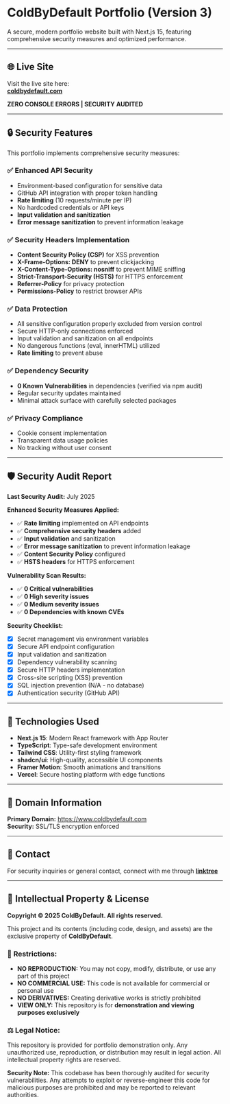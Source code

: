 # ColdByDefault Portfolio (Version 3)

A secure, modern portfolio website built with Next.js 15, featuring comprehensive security measures and optimized performance.

---

## 🌐 Live Site

Visit the live site here:  
**[coldbydefault.com](https://www.coldbydefault.com)**

**ZERO CONSOLE ERRORS | SECURITY AUDITED**

---

## 🔒 Security Features

This portfolio implements comprehensive security measures:

### ✅ **Enhanced API Security**

- Environment-based configuration for sensitive data
- GitHub API integration with proper token handling
- **Rate limiting** (10 requests/minute per IP)
- No hardcoded credentials or API keys
- **Input validation and sanitization**
- **Error message sanitization** to prevent information leakage

### ✅ **Security Headers Implementation**

- **Content Security Policy (CSP)** for XSS prevention
- **X-Frame-Options: DENY** to prevent clickjacking
- **X-Content-Type-Options: nosniff** to prevent MIME sniffing
- **Strict-Transport-Security (HSTS)** for HTTPS enforcement
- **Referrer-Policy** for privacy protection
- **Permissions-Policy** to restrict browser APIs

### ✅ **Data Protection**

- All sensitive configuration properly excluded from version control
- Secure HTTP-only connections enforced
- Input validation and sanitization on all endpoints
- No dangerous functions (eval, innerHTML) utilized
- **Rate limiting** to prevent abuse

### ✅ **Dependency Security**

- **0 Known Vulnerabilities** in dependencies (verified via npm audit)
- Regular security updates maintained
- Minimal attack surface with carefully selected packages

### ✅ **Privacy Compliance**

- Cookie consent implementation
- Transparent data usage policies
- No tracking without user consent

---

## 🛡️ Security Audit Report

**Last Security Audit:** July 2025

**Enhanced Security Measures Applied:**

- ✅ **Rate limiting** implemented on API endpoints
- ✅ **Comprehensive security headers** added
- ✅ **Input validation** and sanitization
- ✅ **Error message sanitization** to prevent information leakage
- ✅ **Content Security Policy** configured
- ✅ **HSTS headers** for HTTPS enforcement

**Vulnerability Scan Results:**

- ✅ **0 Critical vulnerabilities**
- ✅ **0 High severity issues**
- ✅ **0 Medium severity issues**
- ✅ **0 Dependencies with known CVEs**

**Security Checklist:**

- [x] Secret management via environment variables
- [x] Secure API endpoint configuration
- [x] Input validation and sanitization
- [x] Dependency vulnerability scanning
- [x] Secure HTTP headers implementation
- [x] Cross-site scripting (XSS) prevention
- [x] SQL injection prevention (N/A - no database)
- [x] Authentication security (GitHub API)

---

## 🚀 Technologies Used

- **Next.js 15**: Modern React framework with App Router
- **TypeScript**: Type-safe development environment
- **Tailwind CSS**: Utility-first styling framework
- **shadcn/ui**: High-quality, accessible UI components
- **Framer Motion**: Smooth animations and transitions
- **Vercel**: Secure hosting platform with edge functions

---

## 🔗 Domain Information

**Primary Domain:** https://www.coldbydefault.com  
**Security:** SSL/TLS encryption enforced

---

## 📧 Contact

For security inquiries or general contact, connect with me through **[linktree](https://linktr.ee/ColdByDefault)**

---

## 🔐 Intellectual Property & License

**Copyright © 2025 ColdByDefault. All rights reserved.**

This project and its contents (including code, design, and assets) are the exclusive property of **ColdByDefault**.

### 🚫 **Restrictions:**

- **NO REPRODUCTION:** You may not copy, modify, distribute, or use any part of this project
- **NO COMMERCIAL USE:** This code is not available for commercial or personal use
- **NO DERIVATIVES:** Creating derivative works is strictly prohibited
- **VIEW ONLY:** This repository is for **demonstration and viewing purposes exclusively**

### ⚖️ **Legal Notice:**

This repository is provided for portfolio demonstration only. Any unauthorized use, reproduction, or distribution may result in legal action. All intellectual property rights are reserved.

**Security Note:** This codebase has been thoroughly audited for security vulnerabilities. Any attempts to exploit or reverse-engineer this code for malicious purposes are prohibited and may be reported to relevant authorities.
